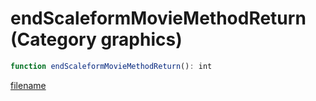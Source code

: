 # endScaleformMovieMethodReturn (Category graphics)

```js
function endScaleformMovieMethodReturn(): int
```

[filename](endScaleformMovieMethodReturn_m.md ':include')